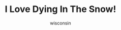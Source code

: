---
media: "images/rounds/round_3/dying_in_the_snow.png"
media_type: image
title: I Love Dying In The Snow!
author: wisconsin
desc: Kafka Hynes expresses her love for her new home.
---